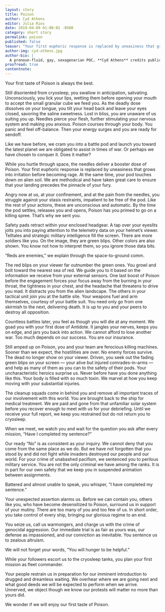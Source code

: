 ```yaml
---
layout: story
title: Poison
author: Cyd Athens
editor: Julia Rios
date: 2019-04-09 01:00:01 -0500
category: short story
permalink: poison
published: false
teaser: "Your first euphoric response is replaced by uneasiness that grows into irritation before becoming rage."
author-img: cyd-athens.jpg
author-bio: |
  A pronoun-fluid, gay, sexagenarian POC, **Cyd Athens** credits public libraries with introducing them to the worlds of speculative fiction. They are or have been: a University of California San Diego (UCSD) certified copy editor; a member of the Science Fiction and Fantasy Writers of America (SFWA); a first reader for _Strange Horizons_; an associate editor for the _Unidentified Funny Objects (UFO)_ humorous science fiction and fantasy anthologies; and, a reviewer and assistant managing editor for _Tangent Online_. Their debut short story, "Welcome to Gray," appears in the Parvus Press _If This Goes On_ anthology. Originally from 45.5231° N, 122.6765° W, Cyd now resides in 49.2827° N, 123.1207° W. They live online at [http://www.cydathens.net/](http://www.cydathens.net/) and on Twitter as [@CydAthens](https://www.twitter.com/CydAthens).
proofread: true
contentnote:
---
```


Your first taste of Poison is always the best.

Still disoriented from cryosleep, you swallow in anticipation, salivating. Unconsciously, you lick your lips, wetting them before opening your mouth to accept the small granular cube we feed you. As the deadly dose dissolves on your tongue, you tilt your head back and leave your eyes closed, savoring the saline sweetness. Lost in bliss, you are unaware of us suiting you up. Needles pierce your flesh, further stimulating your nervous system and making you anxious. Poison courses through your body. You panic and feel off-balance. Then your energy surges and you are ready for sendoff.

Like we have before, we cram you into a battle pod and launch you toward the latest planet we are obligated to assist in times of war. Or perhaps we have chosen to conquer it. Does it matter?

While you hurtle through space, the needles deliver a booster dose of Poison. Your first euphoric response is replaced by uneasiness that grows into irritation before becoming rage. At the same time, your pod touches down on alien soil. We are methodical and have taken great care to ensure that your landing precedes the pinnacle of your fury.

Angry now at us, at your confinement, and at the pain from the needles, you struggle against your stasis restraints, impatient to be free of the pod. Like the rest of your actions, these are unconscious and automatic. By the time the pod settles, releases you and opens, Poison has you primed to go on a killing spree. That’s why we sent you.

Safety pads retract within your enclosed headgear. A tap over your eyeslits jolts you into paying attention to the telemetry data on your helmet’s viewer. Telltales and strategic military intelligence fill the screen. There are more soldiers like you. On the image, they are green blips. Other colors are also shown. You know not how to interpret them, so you ignore those data bits.

“Reds are enemies,” we explain through the space-to-ground comm.

The red blips on your viewer far outnumber the green ones. You growl and bolt toward the nearest sea of red. We guide you to it based on the information we receive from your external sensors. One last boost of Poison before the engagement forces your focus away from the burning in your throat, the tightness in your chest, and the headache that threatens to drive you mad. It distracts you from the alien landscape. The others in your tactical unit join you at the battle site. Your weapons fuel and arm themselves, courtesy of your battle suit. You need only go from one skirmish to the next, delivering death. It is up to you and your peers to destroy all opposition.

Countless battles later, you feel as though you will die at any moment. We goad you with your first dose of Antidote. It jangles your nerves, keeps you on edge, and jars you back into action. We cannot afford to lose another war. Too much depends on our success. You are our insurance.

Still amped up on Poison, you and your team are ferocious killing machines. Sooner than we expect, the hostilities are over. No enemy forces survive. The dead no longer show on your viewer. Driven, you seek out the fading green blips on your screen — your alive but injured comrades-in-arms — and help as many of them as you can to the safety of their pods. Your uncharacteristic heroics surprise us. Never before have you done anything like this. Your body is filled with so much toxin. We marvel at how you keep moving with your substantial injuries.

The cleanup squads come in behind you and remove all important traces of our involvement with this world. You are brought back to the ship for medical treatment. We are paid and gone from that unfamiliar solar system before you recover enough to meet with us for your debriefing. Until we receive your full report, we keep you restrained but do not return you to cryosleep.

When we meet, we watch you and wait for the question you ask after every mission, “Have I completed my sentence?”

 Our ready “No” is as consistent as your inquiry. We cannot deny that you come from the same place as we do. But we have not forgotten that you stood by and did not fight while invaders destroyed our people and our world. For your crime of unabashed pacifism, we sentenced you to perilous military service. You are not the only criminal we have among the ranks. It is in part for our own safety that we keep you in suspended animation between assignments.

Battered and almost unable to speak, you whisper, “I have completed my sentence.”

Your unexpected assertion alarms us. Before we can contain you, others like you, who have become desensitized to Poison, surround us in support of your mutiny. There are too many of you and too few of us. In short order, you take control of every ship, bringing our glorious regime to an end.

You seize us, call us warmongers, and charge us with the crime of genocidal aggression. Our immediate trial is as fair as yours was, our defense as impassioned, and our conviction as inevitable. You sentence us to zealous altruism.

We will not forget your words, “You will hunger to be helpful.”

While your followers escort us to the cryosleep tanks, you plan your first mission as fleet commander.

Your people restrain us in preparation for our imminent introduction to drugged and dreamless waiting. We overhear where we are going next and what good deeds we will be expected to perform when we arrive. Unnerved, we object though we know our protests will matter no more than yours did.

We wonder if we will enjoy our first taste of Poison.
